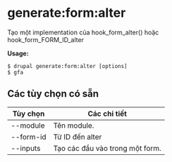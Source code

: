 # generate:form:alter
Tạo một implementation của hook_form_alter() hoặc hook_form_FORM_ID_alter

**Usage:**
```
$ drupal generate:form:alter [options] 
$ gfa  
```

## Các tùy chọn có sẵn
Tùy chọn | Các chi tiết
-------|-------------
--module | Tên module.
--form-id | Từ ID đến alter
--inputs | Tạo các đầu vào trong một form.

